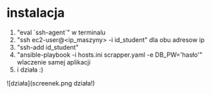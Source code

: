 # instalacja
1. "eval \`ssh-agent\`" w terminalu
2. "ssh ec2-user@<ip_maszyny> -i id_student" dla obu adresow ip
3. "ssh-add id_student"
4. "ansible-playbook -i hosts.ini scrapper.yaml -e DB_PW='hasło'" wlaczenie samej aplikacji
5. i działa :)

![działa](screenek.png działa!)
